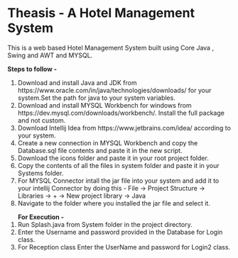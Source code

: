# Theasis - A Hotel Management System
<p>This is a web based Hotel Management System built using Core Java , Swing and AWT and MYSQL.<p>
<b>Steps to follow - </b>

<ol>
<li> Download and install Java and JDK from https://www.oracle.com/in/java/technologies/downloads/ for your system.Set the path for java to your system variables.<br></li>
<li> Download and install MYSQL Workbench for windows from https://dev.mysql.com/downloads/workbench/. Install the full package and not custom.<br></li>
<li> Download Intellij Idea from https://www.jetbrains.com/idea/ according to your system.<br></li>
<li> Create a new connection in MYSQL Workbench and copy the Database.sql file contents and paste it in the new script.<br></li>
<li>Download the icons folder and paste it in your root project folder.<br></li>
<li>Copy the contents of all the files in system folder and paste it in your Systems folder.<br></li>
<li>For MYSQL Connector intall the jar file into your system and add it to your intellij Connector by doing this - File -> Project Structure -> Libraries -> + -> New project library -> Java <br></li>
<li>Navigate to the folder where you installed the jar file and select it.<br></li>
</ol>


<ol>
<b>For Execution -</b> <br>
<li>Run Splash.java from System folder in the project directory.</li>
<li>Enter the Username and password provided in the Database for Login class.</li>
<li>For Reception class Enter the UserName and password for Login2 class.</li>
</ol>



